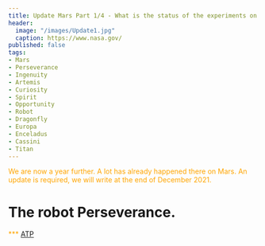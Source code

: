 ```yaml
---
title: Update Mars Part 1/4 - What is the status of the experiments on Mars?
header:
  image: "/images/Update1.jpg"
  caption: https://www.nasa.gov/
published: false
tags:
- Mars
- Perseverance
- Ingenuity
- Artemis
- Curiosity
- Spirit
- Opportunity
- Robot
- Dragonfly
- Europa
- Enceladus
- Cassini
- Titan
---
```


<span style="color: orange;">We are now a year further. A lot has already happened there on Mars. An update is required, we will write at the end of December 2021.</span>

# The robot Perseverance.

<span style="color: orange;">***</span>
<u>ATP</u>
